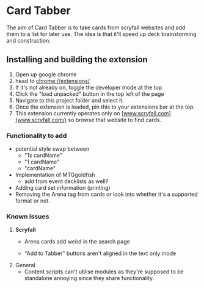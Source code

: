 # Card Tabber

The aim of Card Tabber is to take cards from scryfall websites and add them to a list for later use. The idea is that it'll speed up deck brainstorming and construction.

## Installing and building the extension

1. Open up google chrome
2. head to [chrome://extensions/](chrome://extensions/)
3. If it's not already on, toggle the developer mode at the top
4. Click the "load unpacked" button in the top left of the page
5. Navigate to this project folder and select it.
6. Once the extension is loaded, pin this to your extensions bar at the top.
7. This extension currently operates only on [www.scryfall.com](www.scryfall.com/) so browse that website to find cards.

### Functionality to add

* potential style swap between 
    * "1x cardName"
    * "1 cardName"
    * "cardName"
* Implementation of MTGgoldfish
    * add from event decklists as well?
* Adding card set information (printing)
* Removing the Arena tag from cards or look into whether it's a supported format or not.

### Known issues

1. **Scryfall**
    * Arena cards add weird in the search page

    * "Add to Tabber" buttons aren't aligned in the text only mode
2. General
    * Content scripts can't utilise modules as they're supposed to be standalone annoying since they share functionality.
